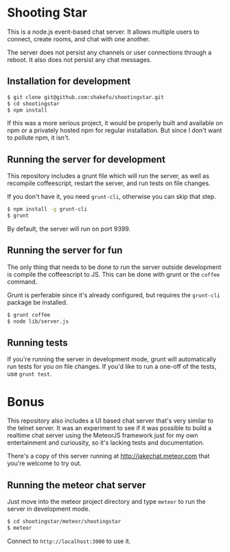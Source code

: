 # Shooting Star

This is a node.js event-based chat server. It allows multiple users to connect,
create rooms, and chat with one another.

The server does not persist any channels or user connections through a reboot.
It also does not persist any chat messages.

## Installation for development

```bash
$ git clone git@github.com:shakefu/shootingstar.git
$ cd shootingstar
$ npm install
```

If this was a more serious project, it would be properly built and available on
npm or a privately hosted npm for regular installation. But since I don't want
to pollute npm, it isn't.

## Running the server for development

This repository includes a grunt file which will run the server, as well as
recompile coffeescript, restart the server, and run tests on file changes.

If you don't have it, you need `grunt-cli`, otherwise you can skip that step.

```bash
$ npm install -g grunt-cli
$ grunt
```

By default, the server will run on port 9399.

## Running the server for fun

The only thing that needs to be done to run the server outside development is
compile the coffeescript to JS. This can be done with grunt or the `coffee`
command.

Grunt is perferable since it's already configured, but requires the `grunt-cli`
package be installed.

```bash
$ grunt coffee
$ node lib/server.js
```

## Running tests

If you're running the server in development mode, grunt will automatically run
tests for you on file changes. If you'd like to run a one-off of the tests, use
`grunt test`.

# Bonus

This repository also includes a UI based chat server that's very similar to the
telnet server. It was an experiment to see if it was possible to build a
realtime chat server using the MeteorJS framework just for my own entertainment
and curiousity, so it's lacking tests and documentation.

There's a copy of this server running at http://jakechat.meteor.com that
you're welcome to try out.

## Running the meteor chat server

Just move into the meteor project directory and type `meteor` to run the server
in development mode.

```bash
$ cd shootingstar/meteor/shootingstar
$ meteor
```

Connect to `http://localhost:3000` to use it.

